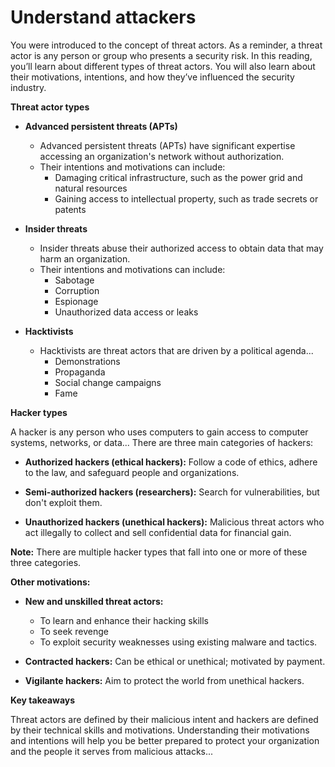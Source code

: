 # Understand attackers

You were introduced to the concept of threat actors. As a reminder, a threat actor is any person or group who presents a security risk. In this reading, you’ll learn about different types of threat actors. You will also learn about their motivations, intentions, and how they’ve influenced the security industry.

**Threat actor types**

* **Advanced persistent threats (APTs)**
    * Advanced persistent threats (APTs) have significant expertise accessing an organization's network without authorization. 
    * Their intentions and motivations can include:
        * Damaging critical infrastructure, such as the power grid and natural resources
        * Gaining access to intellectual property, such as trade secrets or patents

* **Insider threats**
    * Insider threats abuse their authorized access to obtain data that may harm an organization. 
    * Their intentions and motivations can include: 
        * Sabotage
        * Corruption
        * Espionage
        * Unauthorized data access or leaks 

* **Hacktivists**
    * Hacktivists are threat actors that are driven by a political agenda...
        * Demonstrations
        * Propaganda
        * Social change campaigns
        * Fame

**Hacker types**

A hacker is any person who uses computers to gain access to computer systems, networks, or data... There are three main categories of hackers:

* **Authorized hackers (ethical hackers):**  Follow a code of ethics, adhere to the law, and safeguard people and organizations.

* **Semi-authorized hackers (researchers):** Search for vulnerabilities, but don't exploit them.

* **Unauthorized hackers (unethical hackers):**  Malicious threat actors who act illegally to collect and sell confidential data for financial gain. 

**Note:** There are multiple hacker types that fall into one or more of these three categories.

**Other motivations:**

* **New and unskilled threat actors:** 
    * To learn and enhance their hacking skills
    * To seek revenge
    * To exploit security weaknesses using existing malware and tactics.

* **Contracted hackers:**  Can be ethical or unethical; motivated by payment.

* **Vigilante hackers:** Aim to protect the world from unethical hackers.

**Key takeaways**

Threat actors are defined by their malicious intent and hackers are defined by their technical skills and motivations. Understanding their motivations and intentions will help you be better prepared to protect your organization and the people it serves from malicious attacks...

